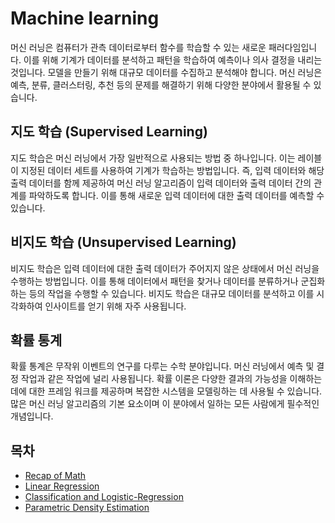 # Machine learning

머신 러닝은 컴퓨터가 관측 데이터로부터 함수를 학습할 수 있는 새로운 패러다임입니다. 이를 위해 기계가 데이터를 분석하고 패턴을 학습하여 예측이나 의사 결정을 내리는 것입니다. 모델을 만들기 위해 대규모 데이터를 수집하고 분석해야 합니다. 머신 러닝은 예측, 분류, 클러스터링, 추천 등의 문제를 해결하기 위해 다양한 분야에서 활용될 수 있습니다.

## 지도 학습 (Supervised Learning)

지도 학습은 머신 러닝에서 가장 일반적으로 사용되는 방법 중 하나입니다. 이는 레이블이 지정된 데이터 세트를 사용하여 기계가 학습하는 방법입니다. 즉, 입력 데이터와 해당 출력 데이터를 함께 제공하여 머신 러닝 알고리즘이 입력 데이터와 출력 데이터 간의 관계를 파악하도록 합니다. 이를 통해 새로운 입력 데이터에 대한 출력 데이터를 예측할 수 있습니다.

## 비지도 학습 (Unsupervised Learning)

비지도 학습은 입력 데이터에 대한 출력 데이터가 주어지지 않은 상태에서 머신 러닝을 수행하는 방법입니다. 이를 통해 데이터에서 패턴을 찾거나 데이터를 분류하거나 군집화하는 등의 작업을 수행할 수 있습니다. 비지도 학습은 대규모 데이터를 분석하고 이를 시각화하여 인사이트를 얻기 위해 자주 사용됩니다.

## 확률 통계

확률 통계은 무작위 이벤트의 연구를 다루는 수학 분야입니다. 머신 러닝에서 예측 및 결정 작업과 같은 작업에 널리 사용됩니다. 확률 이론은 다양한 결과의 가능성을 이해하는 데에 대한 프레임 워크를 제공하며 복잡한 시스템을 모델링하는 데 사용될 수 있습니다. 많은 머신 러닝 알고리즘의 기본 요소이며 이 분야에서 일하는 모든 사람에게 필수적인 개념입니다.

## 목차

- [Recap of Math](./Recap-of-Math/Recap-of-Math.md)
- [Linear Regression](./Linear-Regression/Linear-Regression.md)
- [Classification and Logistic-Regression](./Classification-and-Logistic-Regression/Classification-and-Logistic-Regression.md)
- [Parametric Density Estimation](./Parametric-Density-Estimation/Parametric-Density-Estimation.md)